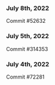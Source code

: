 ### July 8th, 2022

Commit #52632

### July 5th, 2022

Commit #314353


### July 4th, 2022

Commit #72281
